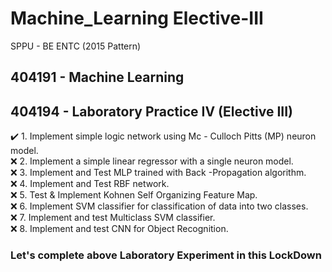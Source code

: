 # Machine_Learning  Elective-III
SPPU - BE ENTC (2015 Pattern)

## 404191 - Machine Learning

## 404194 - Laboratory Practice IV (Elective III)

:heavy_check_mark: 1. Implement simple logic network using Mc - Culloch Pitts (MP) neuron model.<br/>
:x: 2. Implement a simple linear regressor with a single neuron model.<br/>
:x: 3. Implement and Test MLP trained with Back -Propagation algorithm.<br/>
:x: 4. Implement and Test RBF network.<br/>
:x: 5. Test & Implement Kohnen Self Organizing Feature Map.<br/>
:x: 6. Implement SVM classifier for classification of data into two classes.<br/>
:x: 7. Implement and test Multiclass SVM classifier.<br/>
:x: 8. Implement and test CNN for Object Recognition.<br/>

### **Let's complete above Laboratory Experiment in this LockDown**
